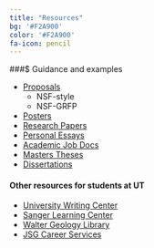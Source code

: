 ```yaml
---
title: "Resources"
bg: '#F2A900'
color: '#F2A900'
fa-icon: pencil
---
```


###$ Guidance and examples

* [Proposals](https://utexas.instructure.com/courses/1154845/pages/poster-design-and-presentation-overview?module_item_id=8005165)
  * NSF-style
  * NSF-GRFP
* [Posters](https://utexas.instructure.com/courses/1154845/pages/poster-design-and-presentation-overview?module_item_id=8005165)
* [Research Papers](https://utexas.instructure.com/courses/1154845/pages/poster-design-and-presentation-overview?module_item_id=8005165)
* [Personal Essays](https://utexas.instructure.com/courses/1154845/pages/poster-design-and-presentation-overview?module_item_id=8005165)
* [Academic Job Docs](https://utexas.instructure.com/courses/1154845/pages/poster-design-and-presentation-overview?module_item_id=8005165)
* [Masters Theses](https://utexas.instructure.com/courses/1154845/pages/poster-design-and-presentation-overview?module_item_id=8005165)
* [Dissertations](https://utexas.instructure.com/courses/1154845/pages/poster-design-and-presentation-overview?module_item_id=8005165)

#### Other resources for students at UT

* [University Writing Center](http://uwc.utexas.edu)
* [Sanger Learning Center](http://www.utexas.edu/ugs/slc/grad)
* [Walter Geology Library](http://www.lib.utexas.edu/geology)
* [JSG Career Services](http://www.jsg.utexas.edu/careers)
